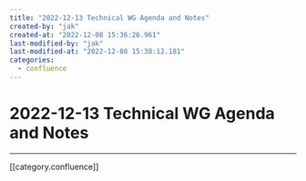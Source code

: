 ```yaml
---
title: "2022-12-13 Technical WG Agenda and Notes"
created-by: "jak"
created-at: "2022-12-08 15:36:26.961"
last-modified-by: "jak"
last-modified-at: "2022-12-08 15:38:12.181"
categories:
  - confluence
---
```


# 2022-12-13 Technical WG Agenda and Notes


---

[[category.confluence]]
